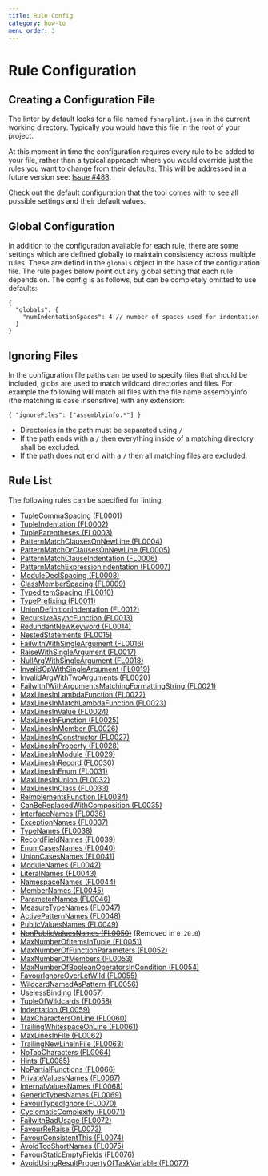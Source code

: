 ```yaml
---
title: Rule Config
category: how-to
menu_order: 3
---
```


# Rule Configuration

## Creating a Configuration File

The linter by default looks for a file named `fsharplint.json` in the current working directory. Typically you would have this file in the root of your project.

At this moment in time the configuration requires every rule to be added to your file, rather than a typical approach where you would override just the rules you want to change from their defaults. This will be addressed in a future version see: [Issue #488](https://github.com/fsprojects/FSharpLint/issues/488).

Check out the [default configuration](https://github.com/fsprojects/FSharpLint/blob/master/src/FSharpLint.Core/fsharplint.json) that the tool comes with to see all possible settings and their default values.

## Global Configuration

In addition to the configuration available for each rule, there are some settings which are defined globally to maintain consistency across
multiple rules. These are defind in the `globals` object in the base of the configuration file. The rule pages below point out any global
setting that each rule depends on. The config is as follows, but can be completely omitted to use defaults:

    {
      "globals": {
        "numIndentationSpaces": 4 // number of spaces used for indentation
      }
    }

## Ignoring Files

In the configuration file paths can be used to specify files that should be included, globs are used to match wildcard directories and files. For example the following will match all files with the file name assemblyinfo (the matching is case insensitive) with any extension:

    { "ignoreFiles": ["assemblyinfo.*"] }

* Directories in the path must be separated using `/`
* If the path ends with a `/` then everything inside of a matching directory shall be excluded.
* If the path does not end with a `/` then all matching files are excluded.


## <a name="ruleList"></a>Rule List

The following rules can be specified for linting.

- [TupleCommaSpacing (FL0001)](rules/FL0001.html)
- [TupleIndentation (FL0002)](rules/FL0002.html)
- [TupleParentheses (FL0003)](rules/FL0003.html)
- [PatternMatchClausesOnNewLine (FL0004)](rules/FL0004.html)
- [PatternMatchOrClausesOnNewLine (FL0005)](rules/FL0005.html)
- [PatternMatchClauseIndentation (FL0006)](rules/FL0006.html)
- [PatternMatchExpressionIndentation (FL0007)](rules/FL0007.html)
- [ModuleDeclSpacing (FL0008)](rules/FL0008.html)
- [ClassMemberSpacing (FL0009)](rules/FL0009.html)
- [TypedItemSpacing (FL0010)](rules/FL0010.html)
- [TypePrefixing (FL0011)](rules/FL0011.html)
- [UnionDefinitionIndentation (FL0012)](rules/FL0012.html)
- [RecursiveAsyncFunction (FL0013)](rules/FL0013.html)
- [RedundantNewKeyword (FL0014)](rules/FL0014.html)
- [NestedStatements (FL0015)](rules/FL0015.html)
- [FailwithWithSingleArgument (FL0016)](rules/FL0016.html)
- [RaiseWithSingleArgument (FL0017)](rules/FL0017.html)
- [NullArgWithSingleArgument (FL0018)](rules/FL0018.html)
- [InvalidOpWithSingleArgument (FL0019)](rules/FL0019.html)
- [InvalidArgWithTwoArguments (FL0020)](rules/FL0020.html)
- [FailwithfWithArgumentsMatchingFormattingString (FL0021)](rules/FL0021.html)
- [MaxLinesInLambdaFunction (FL0022)](rules/FL0022.html)
- [MaxLinesInMatchLambdaFunction (FL0023)](rules/FL0023.html)
- [MaxLinesInValue (FL0024)](rules/FL0024.html)
- [MaxLinesInFunction (FL0025)](rules/FL0025.html)
- [MaxLinesInMember (FL0026)](rules/FL0026.html)
- [MaxLinesInConstructor (FL0027)](rules/FL0027.html)
- [MaxLinesInProperty (FL0028)](rules/FL0028.html)
- [MaxLinesInModule (FL0029)](rules/FL0029.html)
- [MaxLinesInRecord (FL0030)](rules/FL0030.html)
- [MaxLinesInEnum (FL0031)](rules/FL0031.html)
- [MaxLinesInUnion (FL0032)](rules/FL0032.html)
- [MaxLinesInClass (FL0033)](rules/FL0033.html)
- [ReimplementsFunction (FL0034)](rules/FL0034.html)
- [CanBeReplacedWithComposition (FL0035)](rules/FL0035.html)
- [InterfaceNames (FL0036)](rules/FL0036.html)
- [ExceptionNames (FL0037)](rules/FL0037.html)
- [TypeNames (FL0038)](rules/FL0038.html)
- [RecordFieldNames (FL0039)](rules/FL0039.html)
- [EnumCasesNames (FL0040)](rules/FL0040.html)
- [UnionCasesNames (FL0041)](rules/FL0041.html)
- [ModuleNames (FL0042)](rules/FL0042.html)
- [LiteralNames (FL0043)](rules/FL0043.html)
- [NamespaceNames (FL0044)](rules/FL0044.html)
- [MemberNames (FL0045)](rules/FL0045.html)
- [ParameterNames (FL0046)](rules/FL0046.html)
- [MeasureTypeNames (FL0047)](rules/FL0047.html)
- [ActivePatternNames (FL0048)](rules/FL0048.html)
- [PublicValuesNames (FL0049)](rules/FL0049.html)
- [<s>NonPublicValuesNames (FL0050)</s>](rules/FL0050.html) (Removed in `0.20.0`)
- [MaxNumberOfItemsInTuple (FL0051)](rules/FL0051.html)
- [MaxNumberOfFunctionParameters (FL0052)](rules/FL0052.html)
- [MaxNumberOfMembers (FL0053)](rules/FL0053.html)
- [MaxNumberOfBooleanOperatorsInCondition (FL0054)](rules/FL0054.html)
- [FavourIgnoreOverLetWild (FL0055)](rules/FL0055.html)
- [WildcardNamedAsPattern (FL0056)](rules/FL0056.html)
- [UselessBinding (FL0057)](rules/FL0057.html)
- [TupleOfWildcards (FL0058)](rules/FL0058.html)
- [Indentation (FL0059)](rules/FL0059.html)
- [MaxCharactersOnLine (FL0060)](rules/FL0060.html)
- [TrailingWhitespaceOnLine (FL0061)](rules/FL0061.html)
- [MaxLinesInFile (FL0062)](rules/FL0062.html)
- [TrailingNewLineInFile (FL0063)](rules/FL0063.html)
- [NoTabCharacters (FL0064)](rules/FL0064.html)
- [Hints (FL0065)](rules/FL0065.html)
- [NoPartialFunctions (FL0066)](rules/FL0066.html)
- [PrivateValuesNames (FL0067)](rules/FL0067.html)
- [InternalValuesNames (FL0068)](rules/FL0068.html)
- [GenericTypesNames (FL0069)](rules/FL0069.html)
- [FavourTypedIgnore (FL0070)](rules/FL0070.html)
- [CyclomaticComplexity (FL0071)](rules/FL0071.html)
- [FailwithBadUsage (FL0072)](rules/FL0072.html)
- [FavourReRaise (FL0073)](rules/FL0073.html)
- [FavourConsistentThis (FL0074)](rules/FL0074.html)
- [AvoidTooShortNames (FL0075)](rules/FL0075.html)
- [FavourStaticEmptyFields (FL0076)](rules/FL0076.html)
- [AvoidUsingResultPropertyOfTaskVariable (FL0077)](rules/FL0077.html)
